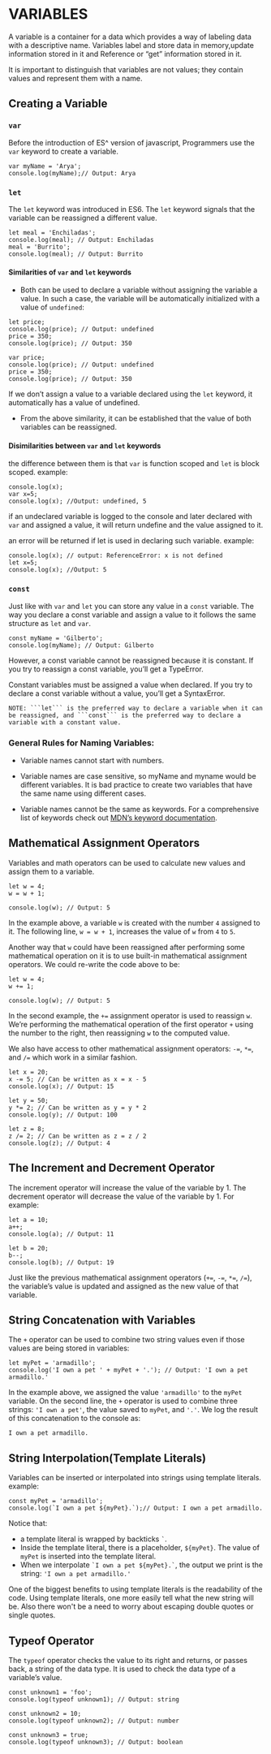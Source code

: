 # VARIABLES

A variable is a container for a data which provides a way of labeling data with a descriptive name. Variables label and store data in memory,update information stored in it and Reference or “get” information stored in it.

It is important to distinguish that variables are not values; they contain values and represent them with a name.


## Creating a Variable

### ```var```

 Before the introduction of ES^ version of javascript, Programmers use the ```var``` keyword to create a variable.

 ```
 var myName = 'Arya';
 console.log(myName);// Output: Arya
 ```

### ```let```
 
 The ```let``` keyword was introduced in ES6. The ```let``` keyword signals that the variable can be reassigned a different value. 

 ```
 let meal = 'Enchiladas';
 console.log(meal); // Output: Enchiladas
 meal = 'Burrito';
 console.log(meal); // Output: Burrito
 ```

#### Similarities of ```var``` and ```let``` keywords
- Both can be used to declare a variable without assigning the variable a value. In such a case, the variable will be automatically initialized with a value of ```undefined```: 
 ```
 let price;
 console.log(price); // Output: undefined
 price = 350;
 console.log(price); // Output: 350
 ```

 ```
 var price;
 console.log(price); // Output: undefined
 price = 350;
 console.log(price); // Output: 350
 ```
 If we don’t assign a value to a variable declared using the ```let``` keyword, it automatically has a value of undefined.


- From the above similarity, it can be established that the value of both variables can be reassigned.


#### Disimilarities between ```var``` and ```let``` keywords

the difference between them is that ```var``` is function scoped and ```let``` is block scoped. example:

```
console.log(x);
var x=5;
console.log(x); //Output: undefined, 5
```

if an undeclared variable is logged to the console and later declared with ```var``` and assigned a value, it will return undefine and the value assigned to it.

an error will be returned if let is used in declaring such variable. example:


```
console.log(x); // output: ReferenceError: x is not defined
let x=5;
console.log(x); //Output: 5
```

### ```const```

Just like with ```var``` and ```let``` you can store any value in a ```const``` variable. The way you declare a const variable and assign a value to it follows the same structure as ```let``` and ```var```.

```
const myName = 'Gilberto';
console.log(myName); // Output: Gilberto
```

However, a const variable cannot be reassigned because it is constant. If you try to reassign a const variable, you’ll get a TypeError.

Constant variables must be assigned a value when declared. If you try to declare a const variable without a value, you’ll get a SyntaxError.

```
NOTE: ```let``` is the preferred way to declare a variable when it can be reassigned, and ```const``` is the preferred way to declare a variable with a constant value.
```


### General Rules for Naming Variables:

- Variable names cannot start with numbers.

- Variable names are case sensitive, so myName and myname would be different variables. It is bad practice to create two variables that have the same name using different cases.

- Variable names cannot be the same as keywords. For a comprehensive list of keywords check out [MDN’s keyword documentation](https://developer.mozilla.org/en-US/docs/Web/JavaScript/Reference/Lexical_grammar#Keywords).



## Mathematical Assignment Operators

Variables and math operators can be used to calculate new values and assign them to a variable.

```
let w = 4;
w = w + 1;

console.log(w); // Output: 5
```

In the example above, a variable ```w``` is created with the number ```4``` assigned to it. The following line, ```w = w + 1```, increases the value of ```w``` from ```4``` to ```5```.

Another way that ```w``` could have been reassigned after performing some mathematical operation on it is to use built-in mathematical assignment operators. We could re-write the code above to be:

```
let w = 4;
w += 1;

console.log(w); // Output: 5
```

In the second example, the ```+=``` assignment operator is used to reassign ```w```. We’re performing the mathematical operation of the first operator ```+``` using the number to the right, then reassigning ```w``` to the computed value.

We also have access to other mathematical assignment operators: ```-=```, ```*=```, and ```/=``` which work in a similar fashion.

```
let x = 20;
x -= 5; // Can be written as x = x - 5
console.log(x); // Output: 15

let y = 50;
y *= 2; // Can be written as y = y * 2
console.log(y); // Output: 100

let z = 8;
z /= 2; // Can be written as z = z / 2
console.log(z); // Output: 4
```

## The Increment and Decrement Operator

The increment operator will increase the value of the variable by 1. The decrement operator will decrease the value of the variable by 1. For example:

```
let a = 10;
a++;
console.log(a); // Output: 11
```

```
let b = 20;
b--;
console.log(b); // Output: 19
```

Just like the previous mathematical assignment operators (```+=```, ```-=```, ```*=```, ```/=```), the variable’s value is updated and assigned as the new value of that variable.

## String Concatenation with Variables

The ```+``` operator can be used to combine two string values even if those values are being stored in variables:

```
let myPet = 'armadillo';
console.log('I own a pet ' + myPet + '.'); // Output: 'I own a pet armadillo.'
```

In the example above, we assigned the value ```'armadillo'``` to the ```myPet``` variable. On the second line, the ```+``` operator is used to combine three strings: ```'I own a pet'```, the value saved to ```myPet```, and ```'.'```. We log the result of this concatenation to the console as:

```
I own a pet armadillo.
```

## String Interpolation(Template Literals)

Variables can be inserted or interpolated into strings using template literals. example:

```
const myPet = 'armadillo';
console.log(`I own a pet ${myPet}.`);// Output: I own a pet armadillo.
```

Notice that:

- a template literal is wrapped by backticks ``` ` ```.
- Inside the template literal, there is a placeholder, ```${myPet}```. The value of ```myPet``` is inserted into the template literal.
- When we interpolate ``` `I own a pet ${myPet}.` ```, the output we print is the string: ```'I own a pet armadillo.'```

One of the biggest benefits to using template literals is the readability of the code. Using template literals, one more easily tell what the new string will be. Also there won't be a need to worry about escaping double quotes or single quotes.

## Typeof Operator

The ```typeof``` operator checks the value to its right and returns, or passes back, a string of the data type. It is used to check the data type of a variable’s value.

```
const unknown1 = 'foo';
console.log(typeof unknown1); // Output: string

const unknown2 = 10;
console.log(typeof unknown2); // Output: number

const unknown3 = true; 
console.log(typeof unknown3); // Output: boolean
```

